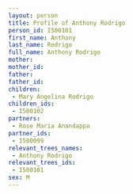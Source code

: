 ```yaml
---
layout: person
title: Profile of Anthony Rodrigo
person_id: I500101
first_name: Anthony
last_name: Rodrigo
full_name: Anthony Rodrigo
mother: 
mother_id: 
father: 
father_id: 
children:
 - Mary Angelina Rodrigo
children_ids:
 - I500102
partners:
 - Rose Maria Anandappa
partner_ids:
 - I500099
relevant_trees_names:
 - Anthony Rodrigo
relevant_trees_ids:
 - I500101
sex: M
---
```


